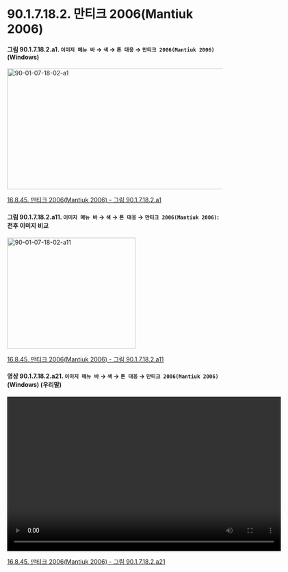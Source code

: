# 90.1.7.18.2. 만티크 2006(Mantiuk 2006)

<a id="90-01-07-18-02-a1"></a>

#### 그림 90.1.7.18.2.a1. `이미지 메뉴 바` → `색` → `톤 대응` → `만티크 2006(Mantiuk 2006)` (Windows)
<img width="507" height="282" alt="90-01-07-18-02-a1" src="https://github.com/user-attachments/assets/fbb1526d-0cd6-4cef-a1d2-7e0897597f1c" />

[16.8.45. 만티크 2006(Mantiuk 2006) - 그림 90.1.7.18.2.a1](./16-08-45-00-mantiuk_2006.md#90-01-07-18-02-a1)

<a id="90-01-07-18-02-a11"></a>

#### 그림 90.1.7.18.2.a11. `이미지 메뉴 바` → `색` → `톤 대응` → `만티크 2006(Mantiuk 2006)`: 전후 이미지 비교
<img width="300" height="259" alt="90-01-07-18-02-a11" src="https://github.com/user-attachments/assets/36a870a8-030d-48d5-9fc6-a9bded706312" />

[16.8.45. 만티크 2006(Mantiuk 2006) - 그림 90.1.7.18.2.a11](./16-08-45-00-mantiuk_2006.md#90-01-07-18-02-a11)

<a id="90-01-07-18-02-a21"></a>

#### 영상 90.1.7.18.2.a21. `이미지 메뉴 바` → `색` → `톤 대응` → `만티크 2006(Mantiuk 2006)` (Windows) (우리말)
<video controls="controls" width="640" height="360" src="https://github.com/user-attachments/assets/222309b2-d4c6-489f-81a3-4623ccc4c4bb"></video>

[16.8.45. 만티크 2006(Mantiuk 2006) - 그림 90.1.7.18.2.a21](./16-08-45-00-mantiuk_2006.md#90-01-07-18-02-a21)